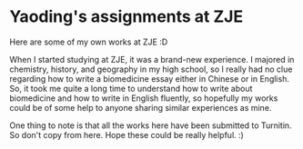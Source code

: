 # Yaoding's assignments at ZJE

Here are some of my own works at ZJE :D

When I started studying at ZJE, it was a brand-new experience. I majored in chemistry, history, and geography in my high school, so I really had no clue regarding how to write a biomedicine essay either in Chinese or in English. So, it took me quite a long time to understand how to write about biomedicine and how to write in English fluently, so hopefully my works could be of some help to anyone sharing similar experiences as mine. 

One thing to note is that all the works here have been submitted to Turnitin. So don't copy from here. Hope these could be really helpful. :)
